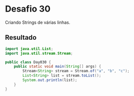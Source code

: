 # Desafio 30

Criando Strings de várias linhas.

## Resultado

```java
import java.util.List;
import java.util.stream.Stream;

public class Day030 {
    public static void main(String[] args) {
        Stream<String> stream = Stream.of("a", "b", "c");
        List<String> list = stream.toList();
        System.out.println(list);
    }
}
```